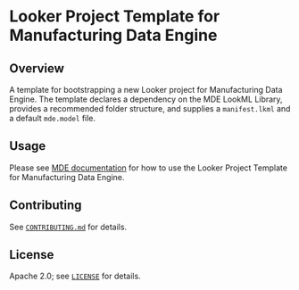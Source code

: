 # Looker Project Template for Manufacturing Data Engine

## Overview

A template for bootstrapping a new Looker project for Manufacturing Data Engine. The template declares a dependency on the MDE LookML Library, provides a recommended folder structure, and supplies a `manifest.lkml` and a default `mde.model` file.

## Usage

Please see [MDE documentation](https://developers.google.com/manufacturing-data-engine) for how to use the Looker Project Template for Manufacturing Data Engine.

## Contributing

See [`CONTRIBUTING.md`](CONTRIBUTING.md) for details.

## License

Apache 2.0; see [`LICENSE`](LICENSE) for details.
